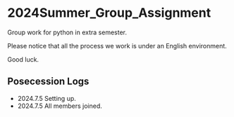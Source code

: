 # 2024Summer_Group_Assignment
Group work for python in extra semester.

Please notice that all the process we work is under an English environment.

Good luck.
## Posecession Logs
* 2024.7.5 Setting up.
* 2024.7.5 All members joined.